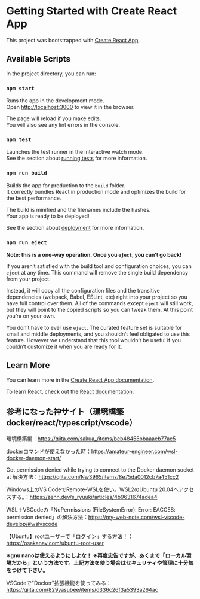 # Getting Started with Create React App

This project was bootstrapped with [Create React App](https://github.com/facebook/create-react-app).

## Available Scripts

In the project directory, you can run:

### `npm start`

Runs the app in the development mode.\
Open [http://localhost:3000](http://localhost:3000) to view it in the browser.

The page will reload if you make edits.\
You will also see any lint errors in the console.

### `npm test`

Launches the test runner in the interactive watch mode.\
See the section about [running tests](https://facebook.github.io/create-react-app/docs/running-tests) for more information.

### `npm run build`

Builds the app for production to the `build` folder.\
It correctly bundles React in production mode and optimizes the build for the best performance.

The build is minified and the filenames include the hashes.\
Your app is ready to be deployed!

See the section about [deployment](https://facebook.github.io/create-react-app/docs/deployment) for more information.

### `npm run eject`

**Note: this is a one-way operation. Once you `eject`, you can’t go back!**

If you aren’t satisfied with the build tool and configuration choices, you can `eject` at any time. This command will remove the single build dependency from your project.

Instead, it will copy all the configuration files and the transitive dependencies (webpack, Babel, ESLint, etc) right into your project so you have full control over them. All of the commands except `eject` will still work, but they will point to the copied scripts so you can tweak them. At this point you’re on your own.

You don’t have to ever use `eject`. The curated feature set is suitable for small and middle deployments, and you shouldn’t feel obligated to use this feature. However we understand that this tool wouldn’t be useful if you couldn’t customize it when you are ready for it.

## Learn More

You can learn more in the [Create React App documentation](https://facebook.github.io/create-react-app/docs/getting-started).

To learn React, check out the [React documentation](https://reactjs.org/).


## 参考になった神サイト（環境構築 docker/react/typescript/vscode）
環境構築編：https://qiita.com/sakua_/items/bcb48455bbaaaeb77ac5

dockerコマンドが使えなかった時：https://amateur-engineer.com/wsl-docker-daemon-start/

Got permission denied while trying to connect to the Docker daemon socket at 解決方法：https://qiita.com/Nw3965/items/8e75da0012cb7a451cc2

Windows上のVS CodeでRemote-WSLを使い。WSL2のUbuntu 20.04へアクセスする。：https://zenn.dev/s_ryuuki/articles/4b9631674adea4

WSL＋VSCodeの「NoPermissions (FileSystemError): Error: EACCES: permission denied」の解決方法：https://my-web-note.com/wsl-vscode-develop/#wslvscode

【Ubuntu】rootユーザーで「ログイン」する方法！：https://osakanav.com/ubuntu-root-user

**※gnu nanoは使えるようにしよな！**
**※再度忠告ですが、あくまで「ローカル環境だから」という方法です。上記方法を使う場合はセキュリティや管理に十分気をつけて下さい。**

VSCodeで"Docker"拡張機能を使ってみる：https://qiita.com/829yasubee/items/d336c26f3a5393a264ac
